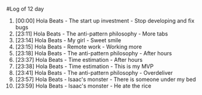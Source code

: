 #Log of 12 day

1. [00:00] Hola Beats - The start up investment - Stop developing and fix bugs
1. [23:11] Hola Beats - The anti-pattern philosophy - More tabs
1. [23:14] Hola Beats - My girl - Sweet smile
1. [23:15] Hola Beats - Remote work - Working more
1. [23:18] Hola Beats - The anti-pattern philosophy - After hours
1. [23:37] Hola Beats - Time estimation - After hours
1. [23:38] Hola Beats - Time estimation - This is my MVP
1. [23:41] Hola Beats - The anti-pattern philosophy - Overdeliver
1. [23:57] Hola Beats - Isaac's monster - There is someone under my bed
1. [23:59] Hola Beats - Isaac's monster - He ate the rice
